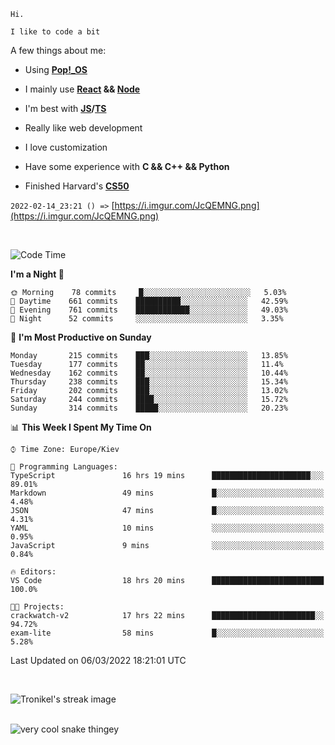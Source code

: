 ```
Hi.

I like to code a bit
```

A few things about me:

-   Using **[Pop!\_OS](https://pop.system76.com/)**

-   I mainly use **[React](https://reactjs.org/) && [Node](https://nodejs.org/en/)**

-   I'm best with **[JS](https://www.javascript.com/)/[TS](https://www.typescriptlang.org/)**

-   Really like web development

-   I love customization

-   Have some experience with **C && C++ && Python**

-   Finished Harvard's **[CS50](https://cs50.harvard.edu)**

`2022-02-14_23:21 () =>` [https://i.imgur.com/JcQEMNG.png](https://i.imgur.com/JcQEMNG.png)

<br>

<!--START_SECTION:waka-->
![Code Time](http://img.shields.io/badge/Code%20Time-410%20hrs%2030%20mins-blue)

**I'm a Night 🦉** 

```text
🌞 Morning    78 commits     █░░░░░░░░░░░░░░░░░░░░░░░░   5.03% 
🌆 Daytime    661 commits    ██████████░░░░░░░░░░░░░░░   42.59% 
🌃 Evening    761 commits    ████████████░░░░░░░░░░░░░   49.03% 
🌙 Night      52 commits     ░░░░░░░░░░░░░░░░░░░░░░░░░   3.35%

```
📅 **I'm Most Productive on Sunday** 

```text
Monday       215 commits    ███░░░░░░░░░░░░░░░░░░░░░░   13.85% 
Tuesday      177 commits    ██░░░░░░░░░░░░░░░░░░░░░░░   11.4% 
Wednesday    162 commits    ██░░░░░░░░░░░░░░░░░░░░░░░   10.44% 
Thursday     238 commits    ███░░░░░░░░░░░░░░░░░░░░░░   15.34% 
Friday       202 commits    ███░░░░░░░░░░░░░░░░░░░░░░   13.02% 
Saturday     244 commits    ████░░░░░░░░░░░░░░░░░░░░░   15.72% 
Sunday       314 commits    █████░░░░░░░░░░░░░░░░░░░░   20.23%

```


📊 **This Week I Spent My Time On** 

```text
⌚︎ Time Zone: Europe/Kiev

💬 Programming Languages: 
TypeScript               16 hrs 19 mins      ██████████████████████░░░   89.01% 
Markdown                 49 mins             █░░░░░░░░░░░░░░░░░░░░░░░░   4.48% 
JSON                     47 mins             █░░░░░░░░░░░░░░░░░░░░░░░░   4.31% 
YAML                     10 mins             ░░░░░░░░░░░░░░░░░░░░░░░░░   0.95% 
JavaScript               9 mins              ░░░░░░░░░░░░░░░░░░░░░░░░░   0.84%

🔥 Editors: 
VS Code                  18 hrs 20 mins      █████████████████████████   100.0%

🐱‍💻 Projects: 
crackwatch-v2            17 hrs 22 mins      ███████████████████████░░   94.72% 
exam-lite                58 mins             █░░░░░░░░░░░░░░░░░░░░░░░░   5.28%

```


 Last Updated on 06/03/2022 18:21:01 UTC
<!--END_SECTION:waka-->

<br>

<p><img align="center" src="https://github-readme-streak-stats.herokuapp.com/?user=Trunkelis&theme=dark" alt="Tronikel's streak image" /></p>

<br>

<img title="" src="https://raw.githubusercontent.com/Trunkelis/Trunkelis/output/github-contribution-grid-snake.svg" alt="very cool snake thingey" data-align="left">

